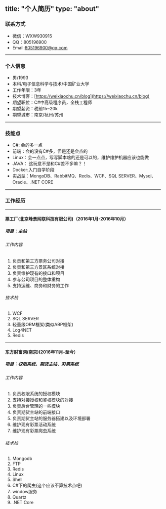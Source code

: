 title: "个人简历"
type: "about"
---

### 联系方式 ####


- 微信：WXW930915
- QQ：805196900
- Email:805196900@qq.com

----

### 个人信息 ###

- 男/1993
- 本科/电子信息科学与技术/中国矿业大学
- 工作年限：3年
- 技术博客：[https://weixiaochu.cn/blog](https://weixiaochu.cn/blog)
- 期望职位：C#中高级程序员，全栈工程师
- 期望薪资：税前15~20k
- 期望城市：南京/杭州/苏州

----
### 技能点 ###

- C#: 会的多一点
- 前端：会的没有C#多，但是还是会点的
- Linux：会一点点，写写脚本啥的还是可以的，维护维护机器应该也能做
- JAVA： 这玩意不是和C#差不多嘛？！
- Docker:入门自学阶段
- 实战型：MongoDB、RabbitMQ、Redis、WCF、SQL SERVER、Mysql、Oracle、.NET CORE

----

### 工作经历 ###
------

#### 票工厂(北京峰景网联科技有限公司)（2016年1月-2016年10月） ####

##### 项目：主站 #####

###### 工作内容 ######

1. 负责和第三方票务公司对接
2. 负责和第三方景区系统对接
3. 负责维护现有的接口和项目
4. 参与公司项目的整体重构
5. 支持运维、商务和财务的工作

###### 技术栈 ######

1. WCF
2. SQL SERVER
3. 轻量级ORM框架(类似ABP框架)
4. Log4NET
5. Redis

-------

#### 东方财富网(南京)(2016年11月-至今） ####

##### 项目：权限系统、期货主站、彩票系统 #####

###### 工作内容 ######

1. 负责权限系统的授权模块
2. 支持对接授权和鉴权模块的对接
3. 负责后台管理的一些模块
4. 负责期货主站的前端接口
5. 负责期货主站的服务器搭建以及环境部署
6. 维护现有彩票活动系统
7. 维护现有彩票爬虫系统

###### 技术栈 ######

1. Mongodb
2. FTP
3. Redis
4. Linux
5. Shell
6. C#下的爬虫(这个应该不算技术点吧)
7. window服务
8. Quartz
9. .NET Core



